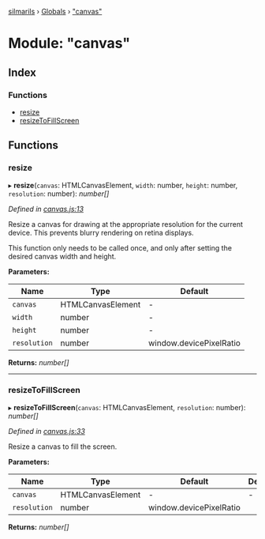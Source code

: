 [silmarils](../README.md) › [Globals](../globals.md) › ["canvas"](_canvas_.md)

# Module: "canvas"

## Index

### Functions

* [resize](_canvas_.md#resize)
* [resizeToFillScreen](_canvas_.md#resizetofillscreen)

## Functions

###  resize

▸ **resize**(`canvas`: HTMLCanvasElement, `width`: number, `height`: number, `resolution`: number): *number[]*

*Defined in [canvas.js:13](https://github.com/danprince/silmarils/blob/310dab5/canvas.js#L13)*

Resize a canvas for drawing at the appropriate resolution for the
current device. This prevents blurry rendering on retina displays.

This function only needs to be called once, and only after setting
the desired canvas width and height.

**Parameters:**

Name | Type | Default |
------ | ------ | ------ |
`canvas` | HTMLCanvasElement | - |
`width` | number | - |
`height` | number | - |
`resolution` | number | window.devicePixelRatio |

**Returns:** *number[]*

___

###  resizeToFillScreen

▸ **resizeToFillScreen**(`canvas`: HTMLCanvasElement, `resolution`: number): *number[]*

*Defined in [canvas.js:33](https://github.com/danprince/silmarils/blob/310dab5/canvas.js#L33)*

Resize a canvas to fill the screen.

**Parameters:**

Name | Type | Default | Description |
------ | ------ | ------ | ------ |
`canvas` | HTMLCanvasElement | - | - |
`resolution` | number | window.devicePixelRatio |   |

**Returns:** *number[]*
